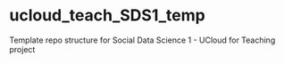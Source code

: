 # ucloud_teach_SDS1_temp
Template repo structure for Social Data Science 1 - UCloud for Teaching project
